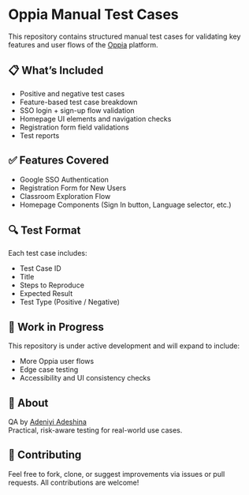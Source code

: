 # Oppia Manual Test Cases

This repository contains structured manual test cases for validating key features and user flows of the [Oppia](https://www.oppia.org) platform.

## 📋 What’s Included

- Positive and negative test cases
- Feature-based test case breakdown
- SSO login + sign-up flow validation
- Homepage UI elements and navigation checks
- Registration form field validations
- Test reports

## ✅ Features Covered

- Google SSO Authentication
- Registration Form for New Users
- Classroom Exploration Flow
- Homepage Components (Sign In button, Language selector, etc.)

## 🔍 Test Format

Each test case includes:

- Test Case ID
- Title
- Steps to Reproduce
- Expected Result
- Test Type (Positive / Negative)

## 🚧 Work in Progress

This repository is under active development and will expand to include:

- More Oppia user flows
- Edge case testing
- Accessibility and UI consistency checks

## 👤 About

QA by [Adeniyi Adeshina](https://github.com/Ade2347)  
Practical, risk-aware testing for real-world use cases.

## 🤝 Contributing

Feel free to fork, clone, or suggest improvements via issues or pull requests. All contributions are welcome!
